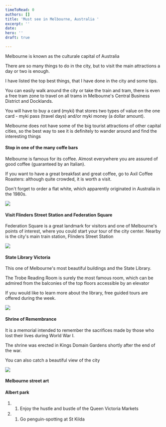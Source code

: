 ```yaml
---
timeToRead: 0
authors: []
title: 'Must see in Melbourne, Australia '
excerpt: ''
date: 
hero: ''
draft: true

---
```

Melbourne is known as the culturale capital of Australia

There are so many things to do in the city, but to visit the main attractions a day or two is enough.

I have listed the top best things, that I have done in the city and some tips.

You can easily walk around the city or take the train and tram, there is even a free tram zone to travel on all trams in Melbourne's Central Business District and Docklands.

You will have to buy a card (myki) that stores two types of value on the one card - myki pass (travel days) and/or myki money (a dollar amount).

Melbourne does not have some of the big tourist attractions of other capital cities, so the best way to see it is definitely to wander around and find the interesting things

#### Stop in one of the many coffe bars

Melbourne is famous for its coffee. Almost everywhere you are assured of good coffee (guaranteed by an Italian).

If you want to have a great breakfast and great coffee, go to Axil Coffee Roasters: although quite crowded, it is worth a visit.

Don't forget to order a flat white, which apparently originated in Australia in the 1980s.

![](/images/toa-heftiba-ghznsyteqf0-unsplash.jpg)

#### Visit Flinders Street Station and Federation Square

Federation Square is a great landmark for visitors and one of Melbourne's points of interest, where you could start your tour of the city center. Nearby is the city's main train station, Flinders Street Station

![](/images/whatsapp-image-2022-12-21-at-12-28-24.jpeg)

#### State Library Victoria

This one of Melbourne's most beautiful buildings and the State Library.

The Trobe Reading Room is surely the most famous room, which can be admired from the balconies of the top floors accessible by an elevator 

If you would like to learn more about the library, free guided tours are offered during the week.

![](/images/finn-whelen-8gvjej30xfe-unsplash.jpg)

#### Shrine of Remembrance

It is a memorial intended to remember the sacrifices made by those who lost their lives during World War I.

The shrine was erected in Kings Domain Gardens shortly after the end of the war.

You can also catch a beautiful view of the city

![](/images/wolf-zimmermann-u_yjyorov_4-unsplash.jpg)

#### Melbourne street art

#### Albert park

1. 
   1. Enjoy the hustle and bustle of the Queen Victoria Markets
2. 
   1. Go penguin-spotting at St Kilda
